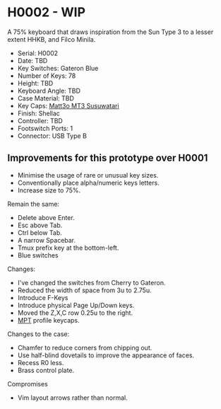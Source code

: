 # H0002 - WIP

A 75% keyboard that draws inspiration from the Sun Type 3 to a lesser extent HHKB, and Filco Minila.

- Serial: H0002
- Date: TBD
- Key Switches: Gateron Blue
- Number of Keys: 78
- Height: TBD
- Keyboard Angle: TBD
- Case Material: TBD
- Key Caps: [Matt3o MT3 Susuwatari](https://drop.com/buy/drop-matt3o-mt3-susuwatari-custom-keycap-set)
- Finish: Shellac
- Controller: TBD
- Footswitch Ports: 1
- Connector: USB Type B



## Improvements for this prototype over H0001

- Minimise the usage of rare or unusual key sizes.
- Conventionally place alpha/numeric keys letters.
- Increase size to 75%.

Remain the same:

- Delete above Enter.
- Esc above Tab.
- Ctrl below Tab.
- A narrow Spacebar.
- Tmux prefix key at the bottom-left.
- Blue switches

Changes:
- I've changed the switches from Cherry to Gateron.
- Reduced the width of space from 3u to 2.75u.
- Introduce F-Keys
- Introduce physical Page Up/Down keys.
- Moved the Z,X,C row 0.25u to the right.
- [MPT](https://matt3o.com/about-mt3-profile-and-devtty-set/) profile keycaps.

Changes to the case:

- Chamfer to reduce corners from chipping out.
- Use half-blind dovetails to improve the appearance of faces.
- Recess R0 less.
- Brass control plate.

Compromises
- Vim layout arrows rather than normal.
